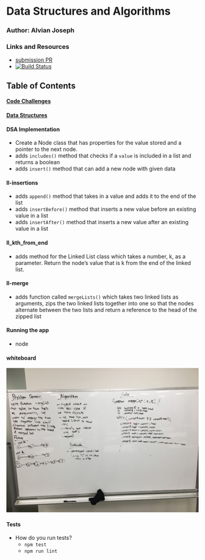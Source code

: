 # Data Structures and Algorithms

### Author: Alvian Joseph

### Links and Resources
* [submission PR](https://github.com/alvian-401-advanced-javascript/data-structures-and-algorithms/tree/master/data-structures/llmerge)
* [![Build Status](https://www.travis-ci.com/alvian-401-advanced-javascript/data-structures-and-algorithms.svg?branch=master)](https://www.travis-ci.com/alvian-401-advanced-javascript/data-structures-and-algorithms)

## Table of Contents

#### [Code Challenges](https://github.com/alvian-401-advanced-javascript/data-structures-and-algorithms/tree/master/challenges)
#### [Data Structures](https://github.com/alvian-401-advanced-javascript/data-structures-and-algorithms/tree/master/data-structures)  

#### DSA Implementation
   * Create a Node class that has properties for the value stored and a pointer to the next node.
   * adds `includes()` method that checks if a `value` is included in a list and returns a boolean
   * adds `insert()` method that can add a new node with given data  
   
   
#### ll-insertions
  * adds `append()` method that takes in a value and adds it to the end of the list  
  * adds `insertBefore()` method that inserts a new value before an existing value in a list
  * adds `insertAfter()` method that inserts a new value after an existing value in a list

  

#### ll_kth_from_end
   * adds method for the Linked List class which takes a number, k, as a parameter. Return the node’s value that is k from the end of the linked list.


#### ll-merge
   * adds function called `mergeLists()` which takes two linked lists as arguments, zips the two linked lists together into one so that the nodes alternate between the two lists and return a reference to the head of the zipped list
   

#### Running the app
* node

#### whiteboard
![ll-merge-wb](https://github.com/alvian-401-advanced-javascript/data-structures-and-algorithms/blob/master/data-structures/llmerge/assets/image_from_ios.jpg?raw=true)
  
#### Tests
* How do you run tests?
  * `npm test`
  * `npm run lint`
